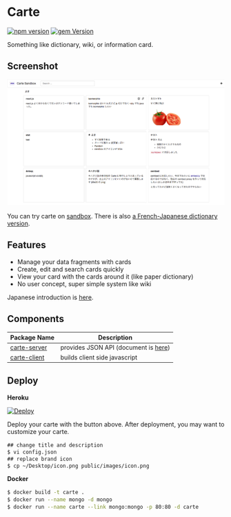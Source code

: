 # Carte

[![npm version](https://badge.fury.io/js/carte-client.svg)](http://badge.fury.io/js/carte-client)
[![gem Version](https://badge.fury.io/rb/carte-server.svg)](http://badge.fury.io/rb/carte-server)

Something like dictionary, wiki, or information card.

## Screenshot

![](screenshot.png)

You can try carte on [sandbox](http://carte-sandbox.herokuapp.com/#/). There is also [a French-Japanese dictionary version](https://carte-francais.herokuapp.com/#/).

## Features

* Manage your data fragments with cards
* Create, edit and search cards quickly
* View your card with the cards around it (like paper dictionary)
* No user concept, super simple system like wiki

Japanese introduction is [here](http://tily.tumblr.com/post/117678137942/carte).

## Components

| Package Name | Description |
|--------------|-------------|
| [carte-server](https://rubygems.org/gems/carte-server)     | provides JSON API (document is [here](https://github.com/tily/carte/wiki/API))  |
| [carte-client](https://www.npmjs.com/package/carte-client) | builds client side javascript         |
 
## Deploy

**Heroku**

[![Deploy](https://www.herokucdn.com/deploy/button.png)](https://heroku.com/deploy?template=https://github.com/tily/carte-sandbox)

Deploy your carte with the button above. After deployment, you may want to customize your carte.

```
## change title and description
$ vi config.json
## replace brand icon
$ cp ~/Desktop/icon.png public/images/icon.png 
```

**Docker**

```bash
$ docker build -t carte .
$ docker run --name mongo -d mongo
$ docker run --name carte --link mongo:mongo -p 80:80 -d carte
```

